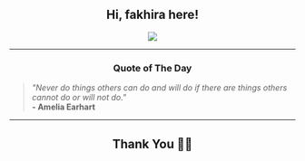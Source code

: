 <h2 align="center"> Hi, fakhira here!</h2>

<p align="center">
<a href="https://github.com/fakhiralkda" alt="github streak"><img src="https://dvst-streak.herokuapp.com/?user=fakhiralkda&theme=tokyonight&fire=DD472C"></a>
</p>

<hr>
<h3 align="center">Quote of The Day</h3>
<p align="center">
<blockquote>
<i>"Never do things others can do and will do if there are things others cannot do or will not do."</i>
<br>
<b>- Amelia Earhart</b>
</blockquote>
</p>


<hr>
<h2 align="center">Thank You 🙏🏼</h2>
